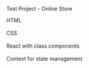 Test Project - Online Store

HTML <br><br>
CSS  <br><br>
React with class components <br><br>
Context for state management
